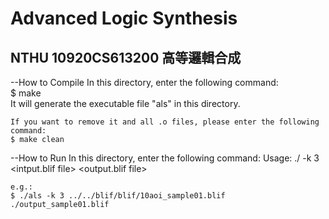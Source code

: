 # Advanced Logic Synthesis
## NTHU 10920CS613200 高等邏輯合成


--How to Compile
    In this directory, enter the following command:   
    $ make  
    It will generate the executable file "als" in this directory.

    If you want to remove it and all .o files, please enter the following command:
    $ make clean

--How to Run
    In this directory, enter the following command:
    Usage: ./<exe> -k 3  <intput.blif file>  <output.blif file>
    
    e.g.:
    $ ./als -k 3 ../../blif/blif/10aoi_sample01.blif ./output_sample01.blif
